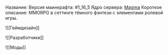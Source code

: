 Название:
Версия маинкрафта: #1_16_5 
Ядро сервера: [Magma](https://github.com/magmamaintained/Magma-1.20.1?tab=readme-ov-file)
Короткое описание: MMORPG в сеттинге тёмного фэнтези с элементами ролевой игры. 

![[Геймдизайн]]

![[Разработчики]]

![[Моды]]